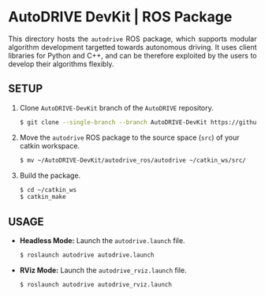 # AutoDRIVE DevKit | ROS Package

<p align="justify">
This directory hosts the <code>autodrive</code> ROS package, which supports modular algorithm development targetted towards autonomous driving. It uses client libraries for Python and C++, and can be therefore exploited by the users to develop their algorithms flexibly.
</p>

## SETUP

1. Clone `AutoDRIVE-DevKit` branch of the `AutoDRIVE` repository.
    ```bash
    $ git clone --single-branch --branch AutoDRIVE-DevKit https://github.com/Tinker-Twins/AutoDRIVE.git
    ```
2. Move the `autodrive` ROS package to the source space (`src`) of your catkin workspace.
    ```bash
    $ mv ~/AutoDRIVE-DevKit/autodrive_ros/autodrive ~/catkin_ws/src/
    ```
3. Build the package.
    ```bash
    $ cd ~/catkin_ws
    $ catkin_make
    ```

## USAGE

- **Headless Mode:** Launch the `autodrive.launch` file.
  ```bash
  $ roslaunch autodrive autodrive.launch
  ```

- **RViz Mode:** Launch the `autodrive_rviz.launch` file.
  ```bash
  $ roslaunch autodrive autodrive_rviz.launch
  ```
